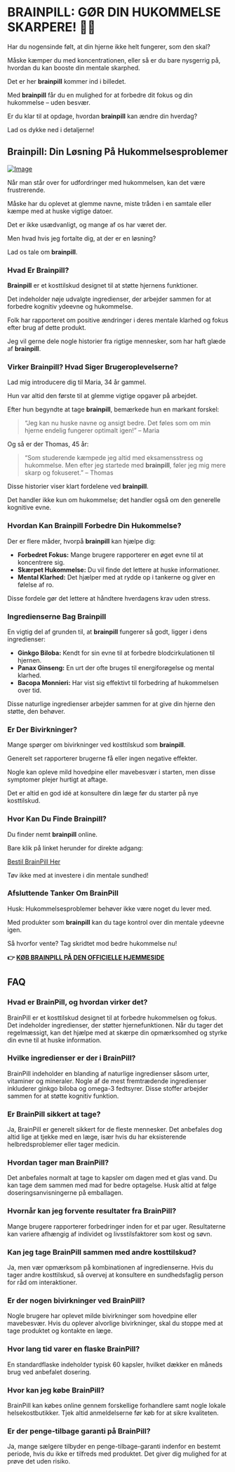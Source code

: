# BRAINPILL: GØR DIN HUKOMMELSE SKARPERE! 🧠✨

Har du nogensinde følt, at din hjerne ikke helt fungerer, som den skal? 

Måske kæmper du med koncentrationen, eller så er du bare nysgerrig på, hvordan du kan booste din mentale skarphed. 

Det er her **brainpill** kommer ind i billedet. 

Med **brainpill** får du en mulighed for at forbedre dit fokus og din hukommelse – uden besvær. 

Er du klar til at opdage, hvordan **brainpill** kan ændre din hverdag? 

Lad os dykke ned i detaljerne!

## Brainpill: Din Løsning På Hukommelsesproblemer

[![Image](https://www2.sellhealth.com/134/BrainPill-right-v2-transparent.png)](https://gchaffi.com/wTwR0nxl)

Når man står over for udfordringer med hukommelsen, kan det være frustrerende. 

Måske har du oplevet at glemme navne, miste tråden i en samtale eller kæmpe med at huske vigtige datoer.

Det er ikke usædvanligt, og mange af os har været der.

Men hvad hvis jeg fortalte dig, at der er en løsning?

Lad os tale om **brainpill**.

### Hvad Er Brainpill?

**Brainpill** er et kosttilskud designet til at støtte hjernens funktioner. 

Det indeholder nøje udvalgte ingredienser, der arbejder sammen for at forbedre kognitiv ydeevne og hukommelse. 

Folk har rapporteret om positive ændringer i deres mentale klarhed og fokus efter brug af dette produkt.

Jeg vil gerne dele nogle historier fra rigtige mennesker, som har haft glæde af **brainpill**.

### Virker Brainpill? Hvad Siger Brugeroplevelserne?

Lad mig introducere dig til Maria, 34 år gammel. 

Hun var altid den første til at glemme vigtige opgaver på arbejdet. 

Efter hun begyndte at tage **brainpill**, bemærkede hun en markant forskel:

> “Jeg kan nu huske navne og ansigt bedre. Det føles som om min hjerne endelig fungerer optimalt igen!” – Maria

Og så er der Thomas, 45 år:

> “Som studerende kæmpede jeg altid med eksamensstress og hukommelse. Men efter jeg startede med **brainpill**, føler jeg mig mere skarp og fokuseret.” – Thomas

Disse historier viser klart fordelene ved **brainpill**. 

Det handler ikke kun om hukommelse; det handler også om den generelle kognitive evne.

### Hvordan Kan Brainpill Forbedre Din Hukommelse?

Der er flere måder, hvorpå **brainpill** kan hjælpe dig:

- **Forbedret Fokus:** Mange brugere rapporterer en øget evne til at koncentrere sig.
- **Skærpet Hukommelse:** Du vil finde det lettere at huske informationer.
- **Mental Klarhed:** Det hjælper med at rydde op i tankerne og giver en følelse af ro.
  
Disse fordele gør det lettere at håndtere hverdagens krav uden stress.

### Ingredienserne Bag Brainpill

En vigtig del af grunden til, at **brainpill** fungerer så godt, ligger i dens ingredienser:

- **Ginkgo Biloba:** Kendt for sin evne til at forbedre blodcirkulationen til hjernen.
- **Panax Ginseng:** En urt der ofte bruges til energiforøgelse og mental klarhed.
- **Bacopa Monnieri:** Har vist sig effektivt til forbedring af hukommelsen over tid.

Disse naturlige ingredienser arbejder sammen for at give din hjerne den støtte, den behøver.

### Er Der Bivirkninger?

Mange spørger om bivirkninger ved kosttilskud som **brainpill**. 

Generelt set rapporterer brugerne få eller ingen negative effekter. 

Nogle kan opleve mild hovedpine eller mavebesvær i starten, men disse symptomer plejer hurtigt at aftage.

Det er altid en god idé at konsultere din læge før du starter på nye kosttilskud.

### Hvor Kan Du Finde Brainpill?

Du finder nemt **brainpill** online. 

Bare klik på linket herunder for direkte adgang:

[Bestil BrainPill Her](https://gchaffi.com/wTwR0nxl)

Tøv ikke med at investere i din mentale sundhed!

### Afsluttende Tanker Om BrainPill

Husk: Hukommelsesproblemer behøver ikke være noget du lever med.  

Med produkter som **brainpill** kan du tage kontrol over din mentale ydeevne igen.  

Så hvorfor vente? Tag skridtet mod bedre hukommelse nu!



**👉 [KØB BRAINPILL PÅ DEN OFFICIELLE HJEMMESIDE](https://gchaffi.com/wTwR0nxl)**

## FAQ

### Hvad er BrainPill, og hvordan virker det?
BrainPill er et kosttilskud designet til at forbedre hukommelsen og fokus. Det indeholder ingredienser, der støtter hjernefunktionen. Når du tager det regelmæssigt, kan det hjælpe med at skærpe din opmærksomhed og styrke din evne til at huske information.

### Hvilke ingredienser er der i BrainPill?
BrainPill indeholder en blanding af naturlige ingredienser såsom urter, vitaminer og mineraler. Nogle af de mest fremtrædende ingredienser inkluderer ginkgo biloba og omega-3 fedtsyrer. Disse stoffer arbejder sammen for at støtte kognitiv funktion.

### Er BrainPill sikkert at tage?
Ja, BrainPill er generelt sikkert for de fleste mennesker. Det anbefales dog altid lige at tjekke med en læge, især hvis du har eksisterende helbredsproblemer eller tager medicin.

### Hvordan tager man BrainPill?
Det anbefales normalt at tage to kapsler om dagen med et glas vand. Du kan tage dem sammen med mad for bedre optagelse. Husk altid at følge doseringsanvisningerne på emballagen.

### Hvornår kan jeg forvente resultater fra BrainPill?
Mange brugere rapporterer forbedringer inden for et par uger. Resultaterne kan variere afhængig af individet og livsstilsfaktorer som kost og søvn.

### Kan jeg tage BrainPill sammen med andre kosttilskud?
Ja, men vær opmærksom på kombinationen af ingredienserne. Hvis du tager andre kosttilskud, så overvej at konsultere en sundhedsfaglig person for råd om interaktioner.

### Er der nogen bivirkninger ved BrainPill?
Nogle brugere har oplevet milde bivirkninger som hovedpine eller mavebesvær. Hvis du oplever alvorlige bivirkninger, skal du stoppe med at tage produktet og kontakte en læge.

### Hvor lang tid varer en flaske BrainPill?
En standardflaske indeholder typisk 60 kapsler, hvilket dækker en måneds brug ved anbefalet dosering. 

### Hvor kan jeg købe BrainPill?
BrainPill kan købes online gennem forskellige forhandlere samt nogle lokale helsekostbutikker. Tjek altid anmeldelserne før køb for at sikre kvaliteten.

### Er der penge-tilbage garanti på BrainPill?
Ja, mange sælgere tilbyder en penge-tilbage-garanti indenfor en bestemt periode, hvis du ikke er tilfreds med produktet. Det giver dig mulighed for at prøve det uden risiko.